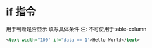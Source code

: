 # if 指令
用于判断是否显示 填写具体条件 注: 不可使用于table-column
``` xml 
<text width="100" if="data == 1">Hello World</text>
```
